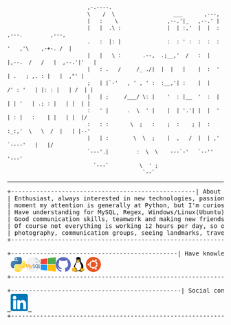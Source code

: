                               ,-.----.                                                                
                              \    /  \                   ___       ,---,                             
                              |   :    \                ,--.'|_   ,--.' |                             
                              |   |  .\ :               |  | :,'  |  |  :        ,---.         ,---,     
                              .   :  |: |               :  : ' :  :  :  :       '   ,'\    ,-+-. /  | 
                              |   |   \ :       .--,  .;__,'  /   :  |  |,--.  /   /   |  ,--.'|'   | 
                              |   : .   /     /_ ./|  |  |   |    |  :  '   | .   ; ,. : |   |  ,"' | 
                              ;   | |`-'   , ' , ' :  :__,'| :    |  |   /' : '   | |: : |   | /  | | 
                              |   | ;     /___/ \: |    '  : |__  '  :  | | | '   | .; : |   | |  | | 
                              :   ' |      .  \  ' |    |  | '.'| |  |  ' | : |   :    | |   | |  |/   
                              :   : :       \  ;   :    ;  :    ; |  :  :_:,'  \   \  /  |   | |--'   
                              |   | :        \  \  ;    |  ,   /  |  | ,'       `----'   |   |/       
                              `---'.|         :  \  \    ---`-'   `--''                  '---'        
                                `---`          \  ' ;                                                   
                                                `--`                                                  
-------------------------------------------------------------------------------------------------------------------------------------------------------------
<pre>
+---------------------------------------------------| About me |-------------------------------------------------+
| Enthusiast, always interested in new technologies, passion for electronics and electrical equipment. At the    |
| moment my attention is generally at Python, but I'm curios about other languages and looking forward to learn. |
| Have understanding for MySQL, Regex, Windows/Linux(Ubuntu)/servers and currently learning PHP.                 |
| Good communication skills, teamwork and making new friends are qualities of mine.                              |
| Of course not everything is working 12 hours per day, so other than sitting before computer is nature          |
| photography, communication groups, seeing landmarks, traveling, cooking.                                       |
+----------------------------------------------------------------------------------------------------------------+

+----------------------------------------------| Have knowledge about |------------------------------------------+ 
 <img src="https://github.com/iceburned/iceburned/blob/main/png/python_logo.png" 
alt="Python" width="35" height="35" /><img src="https://github.com/iceburned/iceburned/blob/main/png/mysq.png" 
alt="MySQL" width="35" height="35" /><img src="https://github.com/iceburned/iceburned/blob/main/png/windows.png" 
alt="Windows" width="35" height="35" /><img src="https://github.com/iceburned/iceburned/blob/main/png/github.png" 
alt="Git" width="35" height="35" /><img src="https://github.com/iceburned/iceburned/blob/main/png/linux.png" 
alt="Git" width="35" height="35" /><img src="https://github.com/iceburned/iceburned/blob/main/png/ubuntu.png" 
alt="Ubuntu" width="35" height="35" />
+----------------------------------------------------------------------------------------------------------------+

+-----------------------------------------------| Social connections |-------------------------------------------+
<a href="https://www.linkedin.com/in/teodor-vulev-598337133/" target="_blank"> <img src="https://github.com/iceburned/iceburned/blob/5b6248a6c530dbade2b19a03659c682079db6310/linkedin.png" alt="android" width="40" height="40"/> </a> 
+----------------------------------------------------------------------------------------------------------------+ 
</pre>
